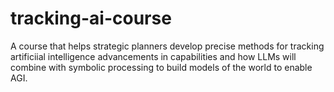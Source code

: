 # tracking-ai-course
A course that helps strategic planners develop precise methods for tracking artificiial intelligence advancements in capabilities and how LLMs will combine with symbolic processing to build models of the world to enable AGI.

